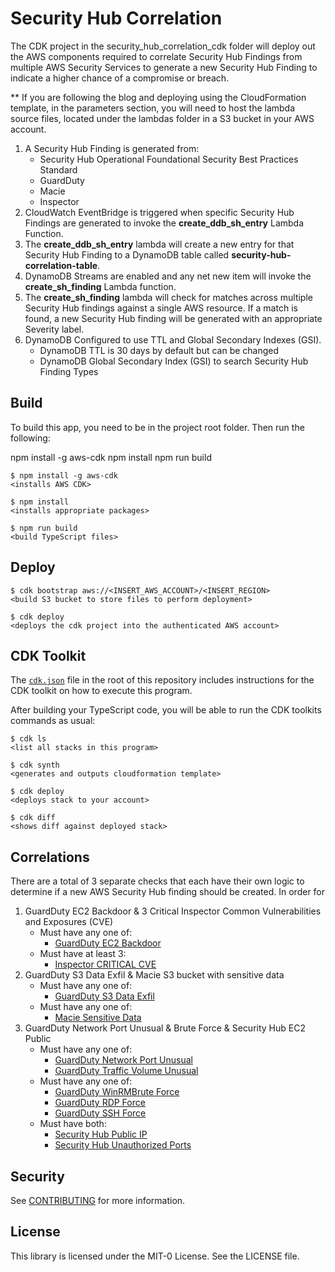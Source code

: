# Security Hub Correlation

The CDK project in the security_hub_correlation_cdk folder will deploy out the AWS components required to correlate Security Hub Findings from multiple AWS Security Services to generate a new Security Hub Finding to indicate a higher chance of a compromise or breach. 

** If you are following the blog and deploying using the CloudFormation template, in the parameters section, you will need to host the lambda source files, located under the lambdas folder in a S3 bucket in your AWS account. 

1. A Security Hub Finding is generated from:
    - Security Hub Operational Foundational Security Best Practices Standard
    - GuardDuty
    - Macie
    - Inspector
2. CloudWatch EventBridge is triggered when specific Security Hub Findings are generated to invoke the **create_ddb_sh_entry** Lambda Function.
3. The **create_ddb_sh_entry** lambda will create a new entry for that Security Hub Finding to a DynamoDB table called **security-hub-correlation-table**.
4. DynamoDB Streams are enabled and any net new item will invoke the **create_sh_finding** Lambda function.
5. The **create_sh_finding** lambda will check for matches across multiple Security Hub findings against a single AWS resource. If a match is found, a new Security Hub finding will be generated with an appropriate Severity label.
6. DynamoDB Configured to use TTL and Global Secondary Indexes (GSI). 
    - DynamoDB TTL is 30 days by default but can be changed
    - DynamoDB Global Secondary Index (GSI) to search Security Hub Finding Types

## Build

To build this app, you need to be in the project root folder. Then run the following:

npm install -g aws-cdk
npm install
npm run build

    $ npm install -g aws-cdk
    <installs AWS CDK>

    $ npm install
    <installs appropriate packages>

    $ npm run build
    <build TypeScript files>

## Deploy

    $ cdk bootstrap aws://<INSERT_AWS_ACCOUNT>/<INSERT_REGION>
    <build S3 bucket to store files to perform deployment>

    $ cdk deploy
    <deploys the cdk project into the authenticated AWS account>

## CDK Toolkit

The [`cdk.json`](./cdk.json) file in the root of this repository includes
instructions for the CDK toolkit on how to execute this program.

After building your TypeScript code, you will be able to run the CDK toolkits commands as usual:

    $ cdk ls
    <list all stacks in this program>

    $ cdk synth
    <generates and outputs cloudformation template>

    $ cdk deploy
    <deploys stack to your account>

    $ cdk diff
    <shows diff against deployed stack>

## Correlations
There are a total of 3 separate checks that each have their own logic to determine if a new AWS Security Hub finding should be created. In order for 

1. GuardDuty EC2 Backdoor & 3 Critical Inspector Common Vulnerabilities and Exposures (CVE)
    - Must have any one of:
        - [GuardDuty EC2 Backdoor](https://docs.aws.amazon.com/guardduty/latest/ug/guardduty_finding-types-ec2.html)
    - Must have at least 3:
        - [Inspector CRITICAL CVE](https://docs.aws.amazon.com/inspector/latest/userguide/inspector_cves.html)
2. GuardDuty S3 Data Exfil & Macie S3 bucket with sensitive data
    - Must have any one of:
        - [GuardDuty S3 Data Exfil](https://docs.aws.amazon.com/guardduty/latest/ug/guardduty_finding-types-s3.html)
    - Must have any one of:
        - [Macie Sensitive Data](https://docs.aws.amazon.com/macie/latest/user/findings-types.html#findings-sensitive-data-types)
3. GuardDuty Network Port Unusual & Brute Force & Security Hub EC2 Public
    - Must have any one of:
        - [GuardDuty Network Port Unusual](https://docs.aws.amazon.com/guardduty/latest/ug/guardduty_finding-types-ec2.html#behavior-ec2-networkportunusual)
        - [GuardDuty Traffic Volume Unusual](https://docs.aws.amazon.com/guardduty/latest/ug/guardduty_finding-types-ec2.html#behavior-ec2-trafficvolumeunusual)
    - Must have any one of:
        - [GuardDuty WinRMBrute Force](https://docs.aws.amazon.com/guardduty/latest/ug/guardduty_finding-types-ec2.html#impact-ec2-winrmbruteforce)
        - [GuardDuty RDP Force](https://docs.aws.amazon.com/guardduty/latest/ug/guardduty_finding-types-ec2.html#unauthorizedaccess-ec2-rdpbruteforce)
        - [GuardDuty SSH Force](https://docs.aws.amazon.com/guardduty/latest/ug/guardduty_finding-types-ec2.html#unauthorizedaccess-ec2-sshbruteforce)
    - Must have both:
        - [Security Hub Public IP](https://docs.aws.amazon.com/securityhub/latest/userguide/securityhub-standards-fsbp-controls.html#fsbp-ec2-9)
        - [Security Hub Unauthorized Ports](https://docs.aws.amazon.com/securityhub/latest/userguide/securityhub-standards-fsbp-controls.html#fsbp-ec2-18)

## Security
See [CONTRIBUTING](https://github.com/aws-samples/aws-security-hub-correlation/blob/main/CONTRIBUTING.md#security-issue-notifications) for more information.

## License
This library is licensed under the MIT-0 License. See the LICENSE file.